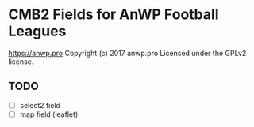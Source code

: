 # CMB2 Fields for AnWP Football Leagues #
https://anwp.pro
Copyright (c) 2017 anwp.pro
Licensed under the GPLv2 license.

## TODO
- [ ] select2 field
- [ ] map field (leaflet)
